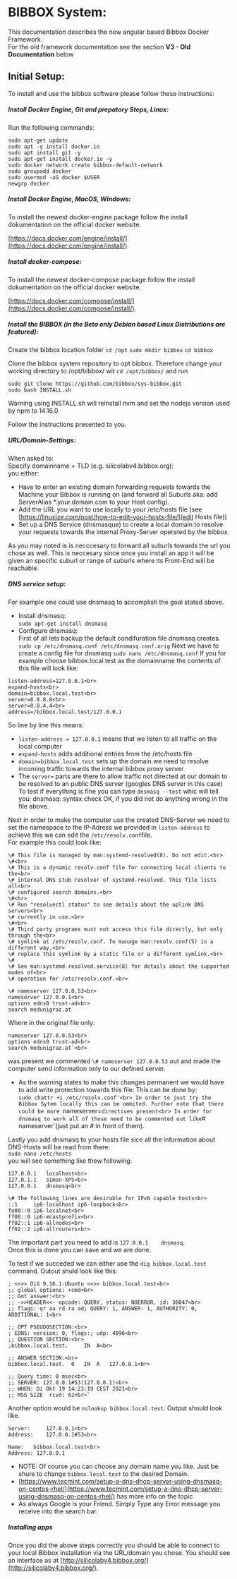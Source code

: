 # BIBBOX System:

This documentation describes the new angular based Bibbox Docker Framework. <br>
For the old framework documentation see the section **V3 - Old Documentation** below 

## Initial Setup:

To install and use the bibbox software please follow these instructions:

##### Install Docker Engine, Git and prepatory Steps, Linux:

Run the following commands:

`sudo apt-get update`<br>
`sudo apt -y install docker.io`<br>
`sudo apt install git -y`<br>
`sudo apt-get install docker.io -y`<br>
`sudo docker network create bibbox-default-network`<br>
`sudo groupadd docker`<br>
`sudo usermod -aG docker $USER`<br>
`newgrp docker`<br>

##### Install Docker Engine, MacOS, Windows:

To install the newest docker-engine package follow the install dokumentation on the official docker website. 

[https://docs.docker.com/engine/install/](https://docs.docker.com/engine/install/).

##### Install docker-compose:

To install the newest docker-compose package follow the install dokumentation on the official docker website.

[https://docs.docker.com/compose/install/](https://docs.docker.com/compose/install/).

##### Install the BIBBOX (in the Beta only Debian based Linux Distributions are featured):

Create the bibbox location folder
`cd /opt`
`sudo mkdir bibbox`
`cd bibbox`

Clone the bibbox system repository to opt bibbox. Therefore change your working directory to /opt/bibbox/ wit `cd /opt/bibbox/` and run

`sudo git clone https://github.com/bibbox/sys-bibbox.git`<br>
`sudo bash INSTALL.sh`<br>

Warning using INSTALL.sh will reinstall nvm and set the nodejs version used by npm to 14.16.0

Follow the instructions presented to you. 

##### URL/Domain-Settings:

When asked to: <br>
Specify domainname + TLD (e.g. silicolabv4.bibbox.org):  <br>
you either: 

* Have to enter an existing domain forwarding requests towards the Machine your Bibbox is running on (and forward all Suburls aka: add  ServerAlias \*.your.domain.com to your Host config).
* Add the URL you want to use locally to your /etc/hosts file (see [https://linuxize.com/post/how-to-edit-your-hosts-file/](edit Hosts file))
* Set up a DNS Service (dnsmasque) to create a local domain to resolve your requests towards the internal Proxy-Server operated by the bibbox

As you may noted is is necccesary to forward all suburls towards the url you chose as well. This is neccesary since once you install an app it will be given an specific suburl or range of suburls where its Front-End will be reachable.

##### DNS service setup:

For example one could use dnsmasq to accomplish the goal stated above.

* Install dnsmasq:<br>
`sudo apt-get install dnsmasq`
* Configure dnsmasq:<br>
First of all lets backup the default condifuration file dnsmasq creates. 
`sudo cp /etc/dnsmasq.conf /etc/dnsmasq.conf.orig`
Next we have to create a config file for dnsmasq
`sudo nano /etc/dnsmasq.conf`
If you for example choose bibbox.local.test as the domainname the contents of this file will look like:<br>
```
listen-address=127.0.0.1<br>
expand-hosts<br>
domain=bibbox.local.test<br>
server=8.8.8.8<br>
server=8.8.4.4<br>
address=/bibbox.local.test/127.0.0.1
```

So line by line this means:<br> 
* `listen-address = 127.0.0.1` means that we listen to all traffic on the local computer<br>
* `expand-hosts` adds additional entries from the /etc/hosts file
* `domain=bibbox.local.test` sets up the domain we need to resolve incoming traffic towards the internal bibbox proxy server
* The `server=` parts are there to allow traffic not directed at our domain to be resolved to an public DNS server (googles DNS server in this case)
To test if everything is fine you can type `dnsmasq --test` whic will tell you: dnsmasq: syntax check OK, if you did not do anything wrong in the file above.

Next in order to make the computer use the created DNS-Server we need to set the namespace to the IP-Adress we provided in `listen-address` to achieve this we can edit the `/etc/resolv.conf`file.<br>
For example this could look like:
```
\# This file is managed by man:systemd-resolved(8). Do not edit.<br>
\#<br>
\# This is a dynamic resolv.conf file for connecting local clients to the<br>
\# internal DNS stub resolver of systemd-resolved. This file lists all<br>
\# configured search domains.<br>
\#<br>
\# Run "resolvectl status" to see details about the uplink DNS servers<br>
\# currently in use.<br>
\#<br>
\# Third party programs must not access this file directly, but only through the<br>
\# symlink at /etc/resolv.conf. To manage man:resolv.conf(5) in a different way,<br>
\# replace this symlink by a static file or a different symlink.<br>
\#
\# See man:systemd-resolved.service(8) for details about the supported modes of<br>
\# operation for /etc/resolv.conf.<br>

\# nameserver 127.0.0.53<br>
nameserver 127.0.0.1<br>
options edns0 trust-ad<br>
search medunigraz.at
```
Where in the original file only:<br>
```
nameserver 127.0.0.53<br>
options edns0 trust-ad<br>
search medunigraz.at`<br>
```

was present we commented `\# nameserver 127.0.0.53` out and made the computer send information only to our defined server.<br>
* As the warning states to make this changes permanent we would have to add write protection towards this file:
This can be done by:<br>
`sudo chattr +i /etc/resolv.conf'<br>
In order to just try the Bibbox Sytem locally this can be ommited. Further note that there could be more `nameserver=` directives present<br>
In order for dnsmasq to work all of those need to be commented out like `\# nameserver`(just put an \# in front of them).

Lastly you add dnsmasq to your hosts file sice all the information about DNS-Hosts will be read from there:<br>
`sudo nano /etc/hosts`<br>
you will see something like thew following:<br>
```
127.0.0.1	localhost<br>
127.0.1.1	simon-XPS<br>
127.0.0.1	dnsmasq<br>

\# The following lines are desirable for IPv6 capable hosts<br>
::1     ip6-localhost ip6-loopback<br>
fe00::0 ip6-localnet<br>
ff00::0 ip6-mcastprefix<br>
ff02::1 ip6-allnodes<br>
ff02::2 ip6-allrouters<br>
```

The important part you need to add is `127.0.0.1	dnsmasq`.<br>
Once this is done you can save and we are done.

To test if we succeded we can either use the `dig bibbox.local.test` command. Outout shuld look like this:

```
; <<>> DiG 9.16.1-Ubuntu <<>> bibbox.local.test<br>
;; global options: +cmd<br>
;; Got answer:<br>
;; ->>HEADER<<- opcode: QUERY, status: NOERROR, id: 36047<br>
;; flags: qr aa rd ra ad; QUERY: 1, ANSWER: 1, AUTHORITY: 0, ADDITIONAL: 1<br>

;; OPT PSEUDOSECTION:<br>
; EDNS: version: 0, flags:; udp: 4096<br>
;; QUESTION SECTION:<br>
;bibbox.local.test.		IN	A<br>

;; ANSWER SECTION:<br>
bibbox.local.test.	0	IN	A	127.0.0.1<br>

;; Query time: 0 msec<br>
;; SERVER: 127.0.0.1#53(127.0.0.1)<br>
;; WHEN: Di Okt 19 14:23:19 CEST 2021<br>
;; MSG SIZE  rcvd: 62<br>`
```

Another option would be `nslookup bibbox.local.test`. Output should look like.

```
Server:		127.0.0.1<br>
Address:	127.0.0.1#53<br>

Name:	bibbox.local.test<br>
Address: 127.0.0.1
```

* NOTE: Of course you can choose any domain name you like. Just be shure to change `bibbox.local.test` to the desired Domain.
* [https://www.tecmint.com/setup-a-dns-dhcp-server-using-dnsmasq-on-centos-rhel/](https://www.tecmint.com/setup-a-dns-dhcp-server-using-dnsmasq-on-centos-rhel/) has more info on the topic
* As always Google is your Friend. Simply Type any Error message you receive into the search bar.

##### Installing apps

Once you did the above steps correctly you should be able to connect to your local Bibbox installation via the URL/domain you chose.
You should see an interface as at [http://silicolabv4.bibbox.org/](http://silicolabv4.bibbox.org/).








